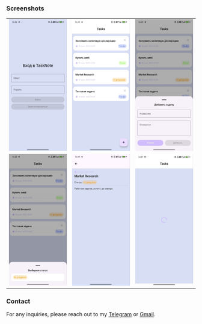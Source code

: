 ### Screenshots

|                                                             |                                                           |                                                     |
|-------------------------------------------------------------|-----------------------------------------------------------|-----------------------------------------------------|
| <img src="./screenshots/login.jpg" height="350">            | <img src="./screenshots/tasks.jpg" height="350">          | <img src="./screenshots/new-task.jpg" height="350"> |
| <img src="./screenshots/status.jpg" height="350">           | <img src="./screenshots/details.jpg" height="350">        | <img src="./screenshots/loading.jpg" height="350">  |

### Contact
For any inquiries, please reach out to my [Telegram](https://t.me/kekouke) or [Gmail](mailto:mikhailkozitskii@gmail.com).
